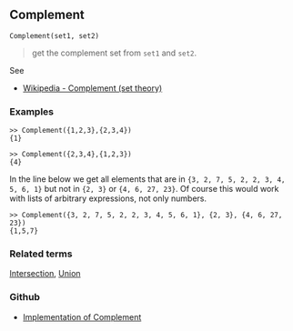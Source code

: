 ## Complement 

``` 
Complement(set1, set2)
```

> get the complement set from `set1` and `set2`.

See 
* [Wikipedia - Complement (set theory)](https://en.wikipedia.org/wiki/Complement_(set_theory)) 

### Examples

```
>> Complement({1,2,3},{2,3,4})
{1}

>> Complement({2,3,4},{1,2,3})
{4}
```

In the line below we get all elements that are in `{3, 2, 7, 5, 2, 2, 3, 4, 5, 6, 1}` but not in `{2, 3}` or `{4, 6, 27, 23}`. 
Of course this would work with lists of arbitrary expressions, not only numbers.

```
>> Complement({3, 2, 7, 5, 2, 2, 3, 4, 5, 6, 1}, {2, 3}, {4, 6, 27, 23})
{1,5,7}
```

### Related terms 
[Intersection](Intersection.md), [Union](Union.md)  

### Github

* [Implementation of Complement](https://github.com/axkr/symja_android_library/blob/master/symja_android_library/matheclipse-core/src/main/java/org/matheclipse/core/builtin/ListFunctions.java#L1464) 

